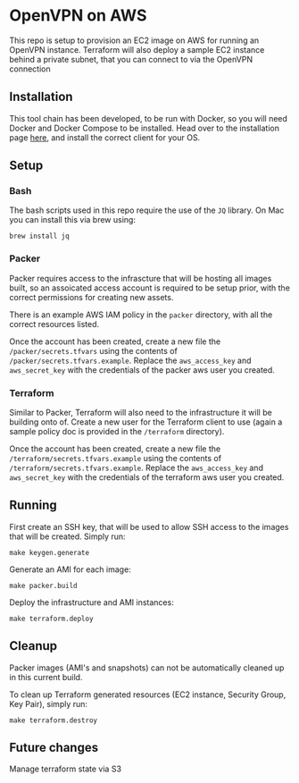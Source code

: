# OpenVPN on AWS

This repo is setup to provision an EC2 image on AWS for running an OpenVPN instance. Terraform will also deploy a sample EC2 instance behind a private subnet, that you can connect to via the OpenVPN connection

## Installation
This tool chain has been developed, to be run with Docker, so you will need Docker and Docker Compose to be installed.
Head over to the installation page [here](https://docs.docker.com/install/), and install the correct client for your OS.

## Setup

### Bash
The bash scripts used in this repo require the use of the `JQ` library. On Mac you can install this via brew using:

    brew install jq

### Packer
Packer requires access to the infrascture that will be hosting all images built, so an assoicated access account is required to be setup prior, with the correct permissions for creating new assets.

There is an example AWS IAM policy in the `packer` directory, with all the correct resources listed.

Once the account has been created, create a new file the `/packer/secrets.tfvars` using the contents of `/packer/secrets.tfvars.example`.
Replace the `aws_access_key` and `aws_secret_key` with the credentials of the packer aws user you created.

### Terraform

Similar to Packer, Terraform will also need to the infrastructure it will be building onto of.
Create a new user for the Terraform client to use (again a sample policy doc is provided in the `/terraform` directory).

Once the account has been created, create a new file the `/terraform/secrets.tfvars.example` using the contents of `/terraform/secrets.tfvars.example`.
Replace the `aws_access_key` and `aws_secret_key` with the credentials of the terraform aws user you created.

## Running

First create an SSH key, that will be used to allow SSH access to the images that will be created. Simply run:

    make keygen.generate

Generate an AMI for each image:

    make packer.build

Deploy the infrastructure and AMI instances:

    make terraform.deploy

## Cleanup

Packer images (AMI's and snapshots) can not be automatically cleaned up in this current build.

To clean up Terraform generated resources (EC2 instance, Security Group, Key Pair), simply run:

    make terraform.destroy


## Future changes
Manage terraform state via S3
